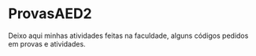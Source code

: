 # ProvasAED2
Deixo aqui minhas atividades feitas na faculdade, alguns códigos pedidos em provas e atividades.
